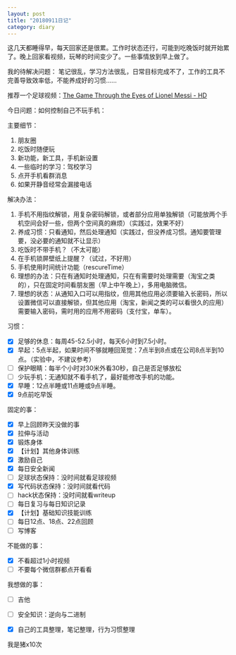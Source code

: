 ```yaml
---
layout: post
title: "20180911日记"
category: diary
---
```


这几天都睡得早，每天回家还是很累。工作时状态还行，可能到吃晚饭时就开始累了。晚上回家看视频，玩琴的时间变少了。一些事情放到早上做了。

我的待解决问题：
笔记很乱，学习方法很乱，日常目标完成不了，工作的工具不完善导致效率低，不能养成好的习惯......

推荐一个足球视频：[The Game Through the Eyes of Lionel Messi - HD](https://www.youtube.com/watch?v=tGRilnZB1Gc)

今日问题：如何控制自己不玩手机：

主要细节：
1. 朋友圈
2. 吃饭时随便玩
3. 新功能，新工具，手机新设置
4. 一些临时的学习：驾校学习
5. 点开手机看群消息
6. 如果开静音经常会漏接电话

解决办法：
1. 手机不用指纹解锁，用复杂密码解锁，或者部分应用单独解锁（可能放两个手机空间会好一些，但两个空间真的麻烦）（实践过，效果不好）
2. 养成习惯：只看通知，然后处理通知（实践过，但没养成习惯。通知要管理要，没必要的通知就不让显示）
3. 吃饭时不带手机？（不太可能）
4. 在手机锁屏壁纸上提醒？（试过，不好用）
5. 手机使用时间统计功能（rescureTime）
5. 理想的办法：只在有通知时处理通知，只在有需要时处理需要（淘宝之类的），只在固定时间看朋友圈（早上中午晚上），多用电脑微信。
6. 理想的状态：从通知入口可以用指纹，但用其他应用必须要输入长密码，所以设置微信可以直接解锁，但其他应用（淘宝，新闻之类的可以看很久的应用）需要输入密码，需时用的应用不用密码（支付宝，单车）。

习惯：

- [x] 足够的休息：每周45-52.5小时，每天6小时到7.5小时。
- [x] 早起：5点半起，如果时间不够就睡回笼觉：7点半到8点或在公司8点半到10点。（实验中，不建议参考）
- [ ] 保护眼睛：每半个小时对30米外看30秒，自己是否足够放松
- [ ] 少玩手机：无通知就不看手机了，最好能修改手机的功能。
- [x] 早睡：12点半睡或11点睡或9点半睡。
- [x] 9点前吃早饭

固定的事：
- [x] 早上回顾昨天没做的事
- [x] 拉伸与活动
- [x] 锻炼身体
- [x] 【计划】其他身体训练
- [x] 激励自己
- [x] 每日安全新闻
- [ ] 足球状态保持：没时间就看足球视频
- [x] 写代码状态保持：没时间就看代码
- [ ] hack状态保持：没时间就看writeup
- [ ] 每日复习与每日知识记录
- [x] 【计划】基础知识技能训练
- [ ] 每日12点、18点、22点回顾
- [ ] 写博客

不能做的事：
- [x] 不看超过1小时视频
- [ ] 不要每个微信群都点开看看

我想做的事：
- [ ] 吉他
- [ ] 安全知识：逆向与二进制
- [x] 自己的工具整理，笔记整理，行为习惯整理


我是猪x10次